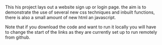 This his project lays out a website sign up or login page. the aim is to demonstrate
the use of several new css techniques and inbuilt functions, there is also a small 
amount of new html an javascript.

Note that if you download the code and want to run it locally you will have 
to change the start of the links as they are currently set up to run remotely
from github.